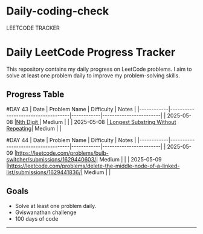 # Daily-coding-check
LEETCODE TRACKER
# Daily LeetCode Progress Tracker

This repository contains my daily progress on LeetCode problems. I aim to solve at least one problem daily to improve my problem-solving skills.

## Progress Table
#DAY 43
| Date       | Problem Name                       | Difficulty | Notes                  |
|------------|------------------------------------|------------|------------------------|
| 2025-05-08 |[Nth Digit                   ](https://leetcode.com/problems/nth-digit/description/)| Medium     |  |
| 2025-05-08 |[ Longest Substring Without Repeating](https://leetcode.com/problems/swapping-nodes-in-a-linked-list/submissions/1628724629/)| Medium     |  |

#DAY 44
| Date       | Problem Name                       | Difficulty | Notes                  |
|------------|------------------------------------|------------|------------------------|
| 2025-05-09 |https://leetcode.com/problems/bulb-switcher/submissions/1629440603/| Medium     |  |
| 2025-05-09 |https://leetcode.com/problems/delete-the-middle-node-of-a-linked-list/submissions/1629441836/| Medium     |  |


## Goals

- Solve at least one problem daily.
- Gviswanathan challenge
- 100 days of code

---
